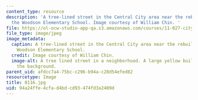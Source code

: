 ```yaml
---
content_type: resource
description: 'A tree-lined street in the Central City area near the rebuilding of
  the Woodson Elementary School. Image courtesy of William Chin. '
file: https://ol-ocw-studio-app-qa.s3.amazonaws.com/courses/11-027-city-to-city-comparing-researching-and-writing-about-cities-new-orleans-spring-2011/94a24ffe4cfad4bdcd93474fd3a2409d_0116.jpg
file_type: image/jpeg
image_metadata:
  caption: A tree-lined street in the Central City area near the rebuilding of the
    Woodson Elementary School.
  credit: Image courtesy of William Chin.
  image-alt: A tree lined street in a neighborhood. A large yellow building is in
    the background.
parent_uid: afdcc7a4-75bc-c296-b94a-c28d54efed82
resourcetype: Image
title: 0116.jpg
uid: 94a24ffe-4cfa-d4bd-cd93-474fd3a2409d
---
```

